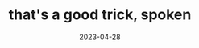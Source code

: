 ---
title: "that's a good trick, spoken"
date: 2023-04-28
spoken: /assets/content/spoken/thats-a-good-trick.m4a/thats-a-good-trick.m4a
type: spoken
tags:
  - spoken
---